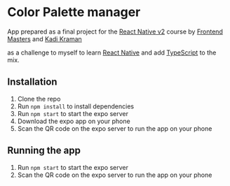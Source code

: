 # Color Palette manager

App prepared as a final project for the [React Native v2](https://frontendmasters.com/courses/react-native-v2/) course by [Frontend Masters](https://frontendmasters.com/) and [Kadi Kraman](https://twitter.com/kadikraman)

as a challenge to myself to learn [React Native](https://facebook.github.io/react-native/) and add [TypeScript](https://www.typescriptlang.org/) to the mix.

## Installation

1. Clone the repo
2. Run `npm install` to install dependencies
3. Run `npm start` to start the expo server
4. Download the expo app on your phone
5. Scan the QR code on the expo server to run the app on your phone

## Running the app

1. Run `npm start` to start the expo server
2. Scan the QR code on the expo server to run the app on your phone
